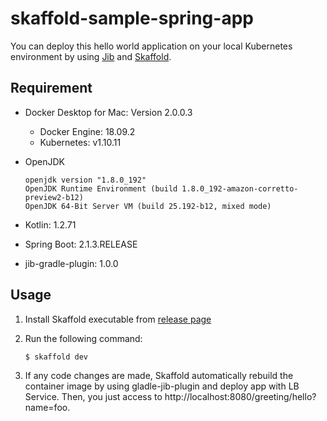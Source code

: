 # skaffold-sample-spring-app

You can deploy this hello world application on your local Kubernetes environment
by using [Jib](https://github.com/GoogleContainerTools/jib) and [Skaffold](https://github.com/GoogleContainerTools/skaffold).

## Requirement

- Docker Desktop for Mac: Version 2.0.0.3
    - Docker Engine: 18.09.2
    - Kubernetes: v1.10.11
- OpenJDK

  ```
  openjdk version "1.8.0_192"
  OpenJDK Runtime Environment (build 1.8.0_192-amazon-corretto-preview2-b12)
  OpenJDK 64-Bit Server VM (build 25.192-b12, mixed mode)
  ```
- Kotlin: 1.2.71
- Spring Boot: 2.1.3.RELEASE
- jib-gradle-plugin: 1.0.0


## Usage

1. Install Skaffold executable from [release page](https://github.com/GoogleContainerTools/skaffold/releases)

2. Run the following command:

    ```bash
    $ skaffold dev
    ```

3. If any code changes are made, Skaffold automatically rebuild the container image by using gladle-jib-plugin
and deploy app with LB Service. Then, you just access to http://localhost:8080/greeting/hello?name=foo.
